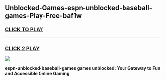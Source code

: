 
## Unblocked-Games-espn-unblocked-baseball-games-Play-Free-baf1w
<h3>
<a href="https://premium76.site?title=espn-unblocked-baseball-games&ref=20A">CLICK TO PLAY</a></h3>
<hr>

<h3>
<a href="https://premium76.site?title=espn-unblocked-baseball-games&ref=20A">CLICK 2 PLAY</a>
  
</h3>

<a href="https://premium76.site?title=espn-unblocked-baseball-games&ref=20A"><img src="https://clearcache.store/games.png"></a>


**espn-unblocked-baseball-games games unblocked: Your Gateway to Fun and Accessible Online Gaming**
